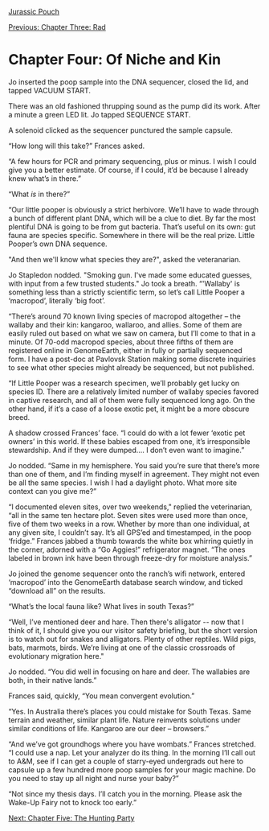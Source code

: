 [Jurassic Pouch](README.md)

[Previous: Chapter Three: Rad](ch03.md)

# Chapter Four: Of Niche and Kin

Jo inserted the poop sample into the DNA sequencer, closed the lid, and tapped VACUUM START.

There was an old fashioned thrupping sound as the pump did its work. After a minute a green LED lit. Jo tapped SEQUENCE START.

A solenoid clicked as the sequencer punctured the sample capsule.

“How long will this take?” Frances asked.

“A few hours for PCR and primary sequencing, plus or minus. I wish I could give you a better estimate. Of course, if I could, it’d be because I already knew what’s in there.”

“What _is_ in there?”

“Our little pooper is obviously a strict herbivore. We’ll have to wade through a bunch of different plant DNA, which will be a clue to diet. By far the most plentiful DNA is going to be from gut bacteria. That’s useful on its own: gut fauna are species specific. Somewhere in there will be the real prize. Little Pooper’s own DNA sequence.

"And then we'll know what species they are?", asked the veteranarian.

Jo Stapledon nodded. "Smoking gun. I've made some educated guesses, with input from a few trusted students." Jo took a breath. “'Wallaby' is something less than a strictly scientific term, so let’s call Little Pooper a ‘macropod’, literally ‘big foot’.

“There’s around 70 known living species of macropod altogether – the wallaby and their kin: kangaroo, wallaroo, and allies. Some of them are easily ruled out based on what we saw on camera, but I’ll come to that in a minute. Of 70-odd macropod species, about three fifths of them are registered online in GenomeEarth, either in fully or partially sequenced form. I have a post-doc at Pavlovsk Station making some discrete inquiries to see what other species might already be sequenced, but not published.

“If Little Pooper was a research specimen, we’ll probably get lucky on species ID. There are a relatively limited number of wallaby species favored in captive research, and all of them were fully sequenced long ago. On the other hand, if it’s a case of a loose exotic pet, it might be a more obscure breed.

A shadow crossed Frances’ face. “I could do with a lot fewer ‘exotic pet owners’ in this world. If these babies escaped from one, it’s irresponsible stewardship. And if they were dumped…. I don’t even want to imagine.”

Jo nodded. “Same in my hemisphere. You said you’re sure that there’s more than one of them, and I’m finding myself in agreement. They might not even be all the same species. I wish I had a daylight photo. What more site context can you give me?”

“I documented eleven sites, over two weekends," replied the veterinarian, “all in the same ten hectare plot. Seven sites were used more than once, five of them two weeks in a row. Whether by more than one individual, at any given site, I couldn’t say. It’s all GPS’ed and timestamped, in the poop ‘fridge.” Frances jabbed a thumb towards the white box whirring quietly in the corner, adorned with a “Go Aggies!” refrigerator magnet. “The ones labeled in brown ink have been through freeze-dry for moisture analysis.”

Jo joined the genome sequencer onto the ranch’s wifi network, entered ‘macropod’ into the GenomeEarth database search window, and ticked “download all” on the results.

“What’s the local fauna like? What lives in south Texas?”

“Well, I’ve mentioned deer and hare. Then there's alligator -- now that I think of it, I should give you our visitor safety briefing, but the short version is to watch out for snakes and alligators. Plenty of other reptiles. Wild pigs, bats, marmots, birds. We’re living at one of the classic crossroads of evolutionary migration here."

Jo nodded. “You did well in focusing on hare and deer. The wallabies are both, in their native lands.”

Frances said, quickly, “You mean convergent evolution.”

“Yes. In Australia there’s places you could mistake for South Texas. Same terrain and weather, similar plant life. Nature reinvents solutions under similar conditions of life. Kangaroo are our deer – browsers.”

“And we’ve got groundhogs where you have wombats.” Frances stretched. “I could use a nap. Let your analyzer do its thing. In the morning I’ll call out to A&M, see if I can get a couple of starry-eyed undergrads out here to capsule up a few hundred more poop samples for your magic machine. Do you need to stay up all night and nurse your baby?”

“Not since my thesis days. I’ll catch you in the morning. Please ask the Wake-Up Fairy not to knock too early.”

[Next: Chapter Five: The Hunting Party](ch05.md)
